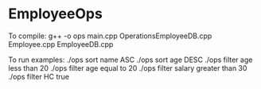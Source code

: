 # EmployeeOps

To compile:
    g++ -o ops main.cpp OperationsEmployeeDB.cpp Employee.cpp EmployeeDB.cpp
    
To run examples:
    ./ops sort name ASC
    ./ops sort age DESC
    ./ops filter age less than 20
    ./ops filter age equal to 20
    ./ops filter salary greater than 30
    ./ops filter HC true
